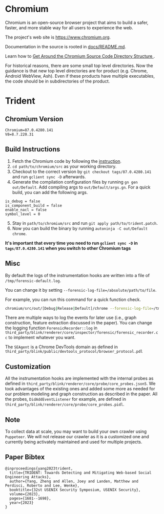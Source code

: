 # Chromium

Chromium is an open-source browser project that aims to build a safer, faster,
and more stable way for all users to experience the web.

The project's web site is https://www.chromium.org.

Documentation in the source is rooted in [docs/README.md](docs/README.md).

Learn how to [Get Around the Chromium Source Code Directory Structure
](https://www.chromium.org/developers/how-tos/getting-around-the-chrome-source-code).

For historical reasons, there are some small top level directories. Now the
guidance is that new top level directories are for product (e.g. Chrome,
Android WebView, Ash). Even if these products have multiple executables, the
code should be in subdirectories of the product.

# Trident

## Chromium Version

```
Chromium=87.0.4280.141
V8=8.7.220.31
```
## Build Instructions

1. Fetch the Chromium code by following the [instruction](https://www.chromium.org/developers/how-tos/get-the-code).
2. `cd path/to/chromium/src` as your working directory.
3. Checkout to the correct version by `git checkout tags/87.0.4280.141` and run `gclient sync -D` afterwards.
4. Generate the compilation configuration files by running `gn gen out/Default`. Add compiling args to `out/Default/args.gn`. For a quick build, you can add the following args.
```
is_debug = false
is_component_build = false
enable_nacl = false
symbol_level = 0
```
5. Stay in `path/to/chromium/src` and run `git apply path/to/trident.patch`.
6. Now you can build the binary by running `autoninja -C out/Default chrome`.

**It's important that every time you need to run `gclient sync -D` in `tags/87.0.4280.141` when you switch to other Chromium tags**

## Misc

By default the logs of the instrumentation hooks are written into a file of `/tmp/forensic-default.log`.

You can change it by setting `--forensic-log-file=/absolute/path/to/file`. 

For example, you can run this command for a quick function check.
```bash
chromium/src/out/[Debug|Release|Default]/chrome --forensic-log-file=/tmp/google.log --headless --no-sandbox --disable-gpu --disable-dev-shm-usage https://google.com
```

There are multiple ways to log the events for later use (i.e., graph construction, feature extraction discussed in the paper).
You can change the logging function `ForensicRecorder::log` in `third_party/blink/renderer/core/inspector/forensic/forensic_recorder.cc` to implement whatever you want.

The `SEAgent` is a Chrome DevTools domain as defined in `third_party/blink/public/devtools_protocol/browser_protocol.pdl`


## Customization

All the instrumentation hooks are implemented with the internal probes as defined in `third_party/blink/renderer/core/probe/core_probes.json5`. We took advantages of the existing ones and added some more as needed for our problem modeling and graph construction as described in the paper. All the probes, `DidAddEventListener` for example, are defined in `third_party/blink/renderer/core/probe/core_probes.pidl`.

## Note

To collect data at scale, you may want to build your own crawler using `Puppeteer`. We will not release our crawler as it is a customized one and currently being activately maintained and used for multiple projects.

## Paper Bibtex
```
@inproceedings{yang2023trident,
  title={TRIDENT: Towards Detecting and Mitigating Web-based Social Engineering Attacks},
  author={Yang, Zheng and Allen, Joey and Landen, Matthew and Perdisci, Roberto and Lee, Wenke},
  booktitle={32st USENIX Security Symposium, USENIX Security},
  volume={2023},
  pages={1681--1698},
  year={2023}
}
```
